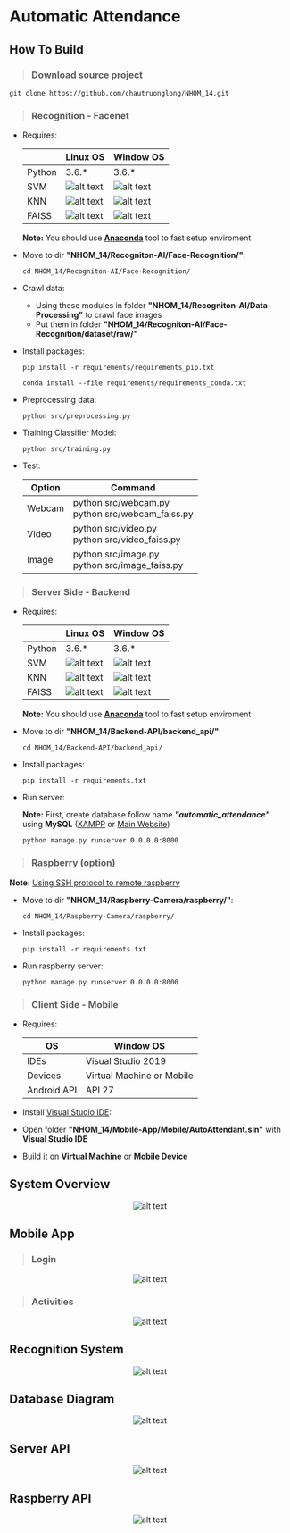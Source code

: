# Automatic Attendance

## How To Build

>### Download source project
```shell 
git clone https://github.com/chautruonglong/NHOM_14.git
```
>### Recognition - Facenet
* Requires:

    ||Linux OS|Window OS|
    |-|-|-|
    |Python|3.6.*|3.6.*|
    |SVM|<img src="Screenshots/icon-yes.svg" alt="alt text" style="max-width:100%;">|<img src="Screenshots/icon-yes.svg" alt="alt text" style="max-width:100%;">|
    |KNN|<img src="Screenshots/icon-yes.svg" alt="alt text" style="max-width:100%;">|<img src="Screenshots/icon-yes.svg" alt="alt text" style="max-width:100%;">|
    |FAISS|<img src="Screenshots/icon-yes.svg" alt="alt text" style="max-width:100%;">|<img src="Screenshots/icon-no.svg" alt="alt text" style="max-width:100%;">|

    **Note:** You should use **[Anaconda](https://www.anaconda.com/)** tool to fast setup enviroment

* Move to dir **"NHOM_14/Recogniton-AI/Face-Recognition/"**:

    ```shell 
    cd NHOM_14/Recogniton-AI/Face-Recognition/
    ```

* Crawl data:

    - Using these modules in folder **"NHOM_14/Recogniton-AI/Data-Processing"** to crawl face images
    - Put them in folder **"NHOM_14/Recogniton-AI/Face-Recognition/dataset/raw/"**


* Install packages:

    ```shell 
    pip install -r requirements/requirements_pip.txt
    ```

    ```shell 
    conda install --file requirements/requirements_conda.txt
    ```

* Preprocessing data:

    ```shell 
    python src/preprocessing.py
    ```

* Training Classifier Model:

    ```shell 
    python src/training.py
    ```

* Test:

    |Option|Command|
    |-|-|
    |Webcam|python src/webcam.py<br>python src/webcam_faiss.py|
    |Video|python src/video.py<br>python src/video_faiss.py|
    |Image|python src/image.py<br>python src/image_faiss.py|

>### Server Side - Backend
* Requires:

    ||Linux OS|Window OS|
    |-|-|-|
    |Python|3.6.*|3.6.*|
    |SVM|<img src="Screenshots/icon-yes.svg" alt="alt text" style="max-width:100%;">|<img src="Screenshots/icon-yes.svg" alt="alt text" style="max-width:100%;">|
    |KNN|<img src="Screenshots/icon-yes.svg" alt="alt text" style="max-width:100%;">|<img src="Screenshots/icon-yes.svg" alt="alt text" style="max-width:100%;">|
    |FAISS|<img src="Screenshots/icon-yes.svg" alt="alt text" style="max-width:100%;">|<img src="Screenshots/icon-no.svg" alt="alt text" style="max-width:100%;">|

    **Note:** You should use **[Anaconda](https://www.anaconda.com/)** tool to fast setup enviroment

* Move to dir **"NHOM_14/Backend-API/backend_api/"**:

    ```shell 
    cd NHOM_14/Backend-API/backend_api/
    ```

* Install packages:

    ```shell 
    pip install -r requirements.txt
    ```

* Run server:

    **Note:** First, create database follow name ***"automatic_attendance"*** using **MySQL** ([XAMPP](https://www.apachefriends.org/download.html) or [Main Website](https://www.mysql.com/downloads/))

    ```shell 
    python manage.py runserver 0.0.0.0:8000
    ```
>### Raspberry (option)
**Note:** [Using SSH protocol to remote raspberry](https://maker.pro/raspberry-pi/projects/how-to-connect-a-raspberry-pi-to-a-laptop-display?fbclid=IwAR0EEwg3AWC5NOeG7EdY3iNKZcjxAk0DsKJtv-ytovtkuSLLCbSQ8mhp_dw)

* Move to dir **"NHOM_14/Raspberry-Camera/raspberry/"**:

    ```shell 
    cd NHOM_14/Raspberry-Camera/raspberry/
    ```

* Install packages:

    ```shell 
    pip install -r requirements.txt
    ```

* Run raspberry server:

    ```shell 
    python manage.py runserver 0.0.0.0:8000
    ```
>### Client Side - Mobile
* Requires:

    |OS|Window OS|
    |-|-|
    |IDEs|Visual Studio 2019|
    |Devices|Virtual Machine or Mobile|
    |Android API|API 27|

* Install [Visual Studio IDE](https://visualstudio.microsoft.com/downloads/):
* Open folder **"NHOM_14/Mobile-App/Mobile/AutoAttendant.sln"** with **Visual Studio IDE**
* Build it on **Virtual Machine** or **Mobile Device**

## System Overview
<p align="center">
    <img src="Screenshots/system_overview.png" alt="alt text" style="max-width:100%;">
</p>

## Mobile App

>### Login
<p align="center">
    <img src="Screenshots/login.png" alt="alt text" style="max-width:100%;">
</p>

>### Activities
<p align="center">
    <img src="Screenshots/activities.png" alt="alt text" style="max-width:100%;">
</p>

## Recognition System

<p align="center">
    <img src="Screenshots/recognition.png" alt="alt text" style="max-width:100%;">
</p>

## Database Diagram

<p align="center">
    <img src="Screenshots/database.png" alt="alt text" style="max-width:100%;">
</p>

## Server API

<p align="center">
    <img src="Screenshots/server_api.png" alt="alt text" style="max-width:100%;">
</p>


## Raspberry API

<p align="center">
    <img src="Screenshots/raspberry_api.png" alt="alt text" style="max-width:100%;">
</p>

